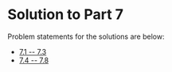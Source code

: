 # Solution to Part 7

Problem statements for the solutions are below:

- [7.1 -- 7.3](https://fullstackopen.com/en/part7/react_router#exercises-7-1-7-3)
- [7.4 -- 7.8](https://fullstackopen.com/en/part7/custom_hooks#exercises-7-4-7-8)
